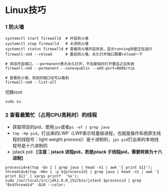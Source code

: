 # Linux技巧

### 1 防火墙

```
systemctl start firewalld  # 开启防火墙
systemctl stop firewalld   # 关闭防火墙
systemctl status firewalld # 查看防火墙开启状态，显示running则是正在运行
firewall-cmd --reload      # 重启防火墙，永久打开端口需要reload一下

# 添加开启端口，--permanent表示永久打开，不加是临时打开重启之后失效
firewall-cmd --permanent --zone=public --add-port=8888/tcp

# 查看防火墙，添加的端口也可以看到
firewall-cmd --list-all
```

切换root

```
sudo su
```



### 2 查看最繁忙（占用CPU高耗时）的线程

- 获取项目的pid，使用`jps`或者`ps -ef | grep java`
- `top -Hp pid`，打出来的LWP（LWP表示轻量级进程，也就是操作系统原生线程的线程号：light weight process)）是十进制的，`jps pid`打出来的本地线程号是十六进制的
- jstack pid 【**注意：jstack 进程pid，若是jstack 子线程pid，需要转换为十六进制**】

```
processid=$(top -bn 1 | grep java | head -n1 | awk '{ print $1}');
threadid=$(top -Hbn 1 -p ${processid} | grep java | head -n1 | awk '{ print $1}' | xargs printf  '%x');
sudo /usr/local/src/jdk1.8.0_152/bin/jstack $processid | grep "0x$threadid" -A10 --color;
```

